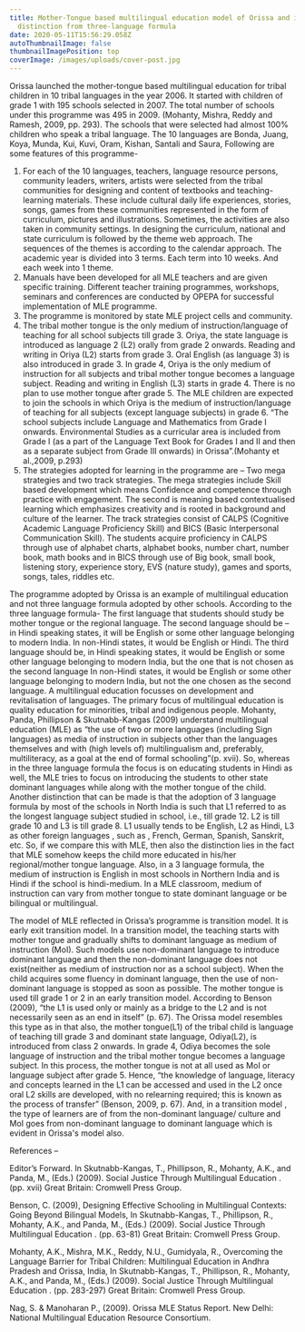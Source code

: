 ```yaml
---
title: Mother-Tongue based multilingual education model of Orissa and its
  distinction from three-language formula
date: 2020-05-11T15:56:29.058Z
autoThumbnailImage: false
thumbnailImagePosition: top
coverImage: /images/uploads/cover-post.jpg
---
```

Orissa launched the mother-tongue based multilingual education for tribal children in 10 tribal languages in the year 2006. It started with children of grade 1 with 195 schools selected in 2007. The total number of schools under this programme was 495 in 2009. (Mohanty, Mishra, Reddy and Ramesh, 2009, pp. 293).  The schools that were selected had almost 100% children who speak a tribal language. The 10 languages are Bonda, Juang, Koya, Munda, Kui, Kuvi, Oram, Kishan, Santali and Saura,    Following are some features of this programme-

1. For each of the 10 languages, teachers, language resource persons, community leaders, writers, artists were selected from the tribal communities for designing and content of textbooks and teaching-learning materials. These include cultural daily life experiences, stories, songs, games from these communities represented in the form of curriculum, pictures and illustrations. Sometimes, the activities are also taken in community settings. In designing the curriculum, national and state curriculum is followed by the theme web approach. The sequences of the themes is according to the calendar approach. The academic year is divided into 3 terms. Each term into 10 weeks. And each week into 1 theme.
2. Manuals have been developed for all MLE teachers and are given specific training. Different teacher training programmes, workshops, seminars and conferences are conducted by OPEPA for successful implementation of MLE programme.
3. The programme is monitored by state MLE project cells and community. 
4. The tribal mother tongue is the only medium of instruction/language of teaching for all school subjects till grade 3. Oriya, the state language is introduced as language 2 (L2) orally from grade 2 onwards. Reading and writing in Oriya (L2) starts from grade 3. Oral English (as language 3) is also introduced in grade 3. In grade 4, Oriya is the only medium of instruction for all subjects and tribal mother tongue becomes a language subject. Reading and writing in English (L3) starts in grade 4. There is no plan to use mother tongue after grade 5. The MLE children are expected to join the schools in which Oriya is the medium of instruction/language of teaching for all subjects (except language subjects) in grade 6. “The school subjects include Language and Mathematics from Grade I onwards. Environmental Studies as a curricular area is included from Grade I (as a part of the Language Text Book for Grades I and II and then as a separate subject from Grade III onwards) in Orissa”.(Mohanty et al.,2009, p.293)   
5. The strategies adopted for learning in the programme are – Two mega strategies and two track strategies. The mega strategies include Skill based development which means Confidence and competence through practice with engagement. The second is meaning based contextualised learning which emphasizes creativity and is rooted in background and culture of the learner. The track strategies consist of CALPS (Cognitive Academic Language Proficiency Skill) and BICS (Basic Interpersonal Communication Skill). The students acquire proficiency in CALPS through use of alphabet charts, alphabet books, number chart, number book, math books and in BICS through use of Big book, small book, listening story, experience story, EVS (nature study), games and sports, songs, tales, riddles etc. 

The programme adopted by Orissa is an example of multilingual education and not three language formula adopted by other schools. According to the three language formula-  The first language that students should study be mother tongue or the regional language. The second language should be – in Hindi speaking states, it will be English or some other language belonging to modern India. In non-Hindi states, it would be English or Hindi. 
The third language should be, in Hindi speaking states, it would be English or some other language belonging to modern India, but the one that is not chosen as the second language In non-Hindi states, it would be English or some other language belonging to modern India, but not the one chosen as the second language. 
A multilingual education focusses on development and revitalisation of languages. The primary focus of multilingual education is quality education for minorities, tribal and indigenous people. Mohanty, Panda, Phillipson & Skutnabb-Kangas (2009) understand multilingual education (MLE) as “the use of two or more languages (including Sign languages) as media of instruction in subjects other than the languages themselves  and with (high levels of) multilingualism and, preferably, multiliteracy, as a goal at the end of formal schooling”(p. xvii). 
So, whereas in the three language formula the focus is on educating students in Hindi as well, the MLE tries to focus on introducing the students to other state dominant languages while along with the mother tongue of the child. Another distinction that can be made is that the adoption of 3 language formula by most of the schools in North India is such that L1 referred to as the longest language subject studied in school, i.e., till grade 12. L2 is till grade 10 and L3 is till grade 8. L1 usually tends to be English, L2 as Hindi, L3 as other foreign languages , such as , French, German, Spanish, Sanskrit, etc. So, if we compare this with MLE, then also the distinction lies in the fact that MLE somehow keeps the child more educated in his/her regional/mother tongue language. Also, in a 3 language formula, the medium of instruction is English in most schools in Northern India and is Hindi if the school is hindi-medium. In a MLE classroom, medium of instruction can vary from mother tongue to state dominant language or be bilingual or multilingual. 

The model of MLE reflected in Orissa’s programme is transition model. It is early exit transition model. In a transition model, the teaching starts with mother tongue and gradually shifts to dominant language as medium of instruction (MoI). Such models use non-dominant language to introduce dominant language and then the non-dominant language does not exist(neither as medium of instruction nor as a school subject). When the child acquires some fluency in dominant language, then the use of non-dominant language is stopped as soon as possible. The mother tongue is used till grade 1 or 2 in an early transition model. According to Benson (2009), “the L1 is used only or mainly as a bridge to the L2 and is not necessarily seen as an end in itself” (p. 67). The Orissa model resembles this type as in that also, the mother tongue(L1) of the tribal child is language of teaching till grade 3 and dominant state language, Odiya(L2), is introduced from class 2 onwards. In grade 4, Odiya becomes the sole language of instruction and the tribal mother tongue becomes a language subject. In this process, the mother tongue is not at all used as MoI or language subject after grade 5. Hence, “the knowledge of language, literacy and concepts learned in the L1 can be accessed and used in the L2 once oral L2 skills are developed, with no relearning required; this is known as the process of transfer” (Benson, 2009, p. 67). And, in a transition model , the type of learners are of from the non-dominant language/ culture and MoI goes from non-dominant language to dominant language which is evident in Orissa's model also. 

References –

 Editor’s Forward. In Skutnabb-Kangas, T., Phillipson, R., Mohanty, A.K., and Panda, M., (Eds.) (2009). Social Justice Through Multilingual Education . (pp. xvii) Great Britain: Cromwell Press Group. 


Benson, C. (2009), Designing Effective Schooling in Multilingual Contexts: Going Beyond Bilingual Models,  In Skutnabb-Kangas, T., Phillipson, R., Mohanty, A.K., and Panda, M., (Eds.) (2009). Social Justice Through Multilingual Education . (pp. 63-81) Great Britain: Cromwell Press Group. 


Mohanty, A.K., Mishra, M.K., Reddy, N.U., Gumidyala, R., Overcoming the Language Barrier for Tribal Children: Multilingual Education in Andhra Pradesh and Orissa, India, In Skutnabb-Kangas, T., Phillipson, R., Mohanty, A.K., and Panda, M., (Eds.) (2009). Social Justice Through Multilingual Education . (pp. 283-297) Great Britain: Cromwell Press Group. 


Nag, S. & Manoharan P., (2009). Orissa MLE Status Report. New Delhi: National Multilingual Education Resource Consortium.